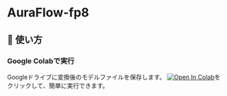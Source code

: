 # AuraFlow-fp8
## 🚀 使い方
### Google Colabで実行  
Googleドライブに変換後のモデルファイルを保存します。
<a href="https://colab.research.google.com/github/haruharu-1105/AuraFlow-fp8/blob/main/to_fp8_e4m3.ipynb" target="_parent"><img src="https://colab.research.google.com/assets/colab-badge.svg" alt="Open In Colab"/></a>をクリックして、簡単に実行できます。  

